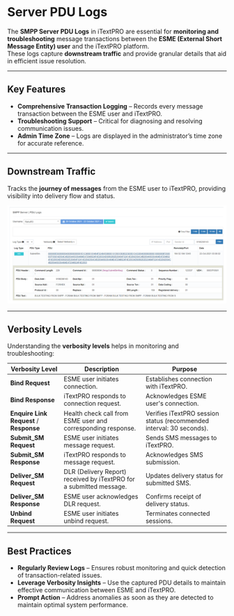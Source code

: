 # Server PDU Logs

The **SMPP Server PDU Logs** in iTextPRO are essential for **monitoring and troubleshooting** message transactions between the **ESME (External Short Message Entity) user** and the iTextPRO platform.  
These logs capture **downstream traffic** and provide granular details that aid in efficient issue resolution.

---

## Key Features
- **Comprehensive Transaction Logging** – Records every message transaction between the ESME user and iTextPRO.
- **Troubleshooting Support** – Critical for diagnosing and resolving communication issues.
- **Admin Time Zone** – Logs are displayed in the administrator’s time zone for accurate reference.

---

## Downstream Traffic
Tracks the **journey of messages** from the ESME user to iTextPRO, providing visibility into delivery flow and status.

![Server PDU Logs](images/pdulogs1.png)

---

## Verbosity Levels

Understanding the **verbosity levels** helps in monitoring and troubleshooting:

| **Verbosity Level** | **Description** | **Purpose** |
|---------------------|-----------------|-------------|
| **Bind Request** | ESME user initiates connection. | Establishes connection with iTextPRO. |
| **Bind Response** | iTextPRO responds to connection request. | Acknowledges ESME user's connection. |
| **Enquire Link Request** / **Response** | Health check call from ESME user and corresponding response. | Verifies iTextPRO session status (recommended interval: 30 seconds). |
| **Submit_SM Request** | ESME user initiates message request. | Sends SMS messages to iTextPRO. |
| **Submit_SM Response** | iTextPRO responds to message request. | Acknowledges SMS submission. |
| **Deliver_SM Request** | DLR (Delivery Report) received by iTextPRO for a submitted message. | Updates delivery status for submitted SMS. |
| **Deliver_SM Response** | ESME user acknowledges DLR request. | Confirms receipt of delivery status. |
| **Unbind Request** | ESME user initiates unbind request. | Terminates connected sessions. |

---

## Best Practices
- **Regularly Review Logs** – Ensures robust monitoring and quick detection of transaction-related issues.
- **Leverage Verbosity Insights** – Use the captured PDU details to maintain effective communication between ESME and iTextPRO.
- **Prompt Action** – Address anomalies as soon as they are detected to maintain optimal system performance.
